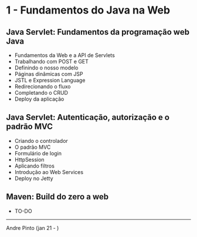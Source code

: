 # 1 - Fundamentos do Java na Web

## Java Servlet: Fundamentos da programação web Java
* Fundamentos da Web e a API de Servlets
* Trabalhando com POST e GET
* Definindo o nosso modelo
* Páginas dinâmicas com JSP
* JSTL e Expression Language
* Redirecionando o fluxo
* Completando o CRUD
* Deploy da aplicação

## Java Servlet: Autenticação, autorização e o padrão MVC
* Criando o controlador
* O padrão MVC
* Formulário de login
* HttpSession
* Aplicando filtros
* Introdução ao Web Services
* Deploy no Jetty

## Maven: Build do zero a web
* TO-DO

---
Andre Pinto (jan 21 - )
